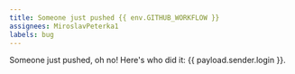 ```yaml
---
title: Someone just pushed {{ env.GITHUB_WORKFLOW }}
assignees: MiroslavPeterka1
labels: bug
---
```

Someone just pushed, oh no! Here's who did it: {{ payload.sender.login }}.